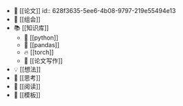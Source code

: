 - 📃 [[论文]]
  id:: 628f3635-5ee6-4b08-9797-219e55494e13
- 💾 [[组会]]
- 📚 [[知识库]]
	- 🐍 [[python]]
	- 🐼 [[pandas]]
	- 🔥 [[torch]]
	- 📝 [[论文写作]]
- 💡   [[想法]]
- 🌟 [[思考]]
- 📖 [[阅读]]
- 📐 [[模板]]